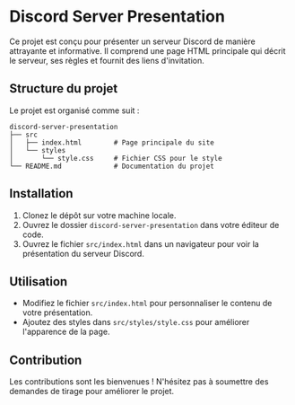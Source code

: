 # Discord Server Presentation

Ce projet est conçu pour présenter un serveur Discord de manière attrayante et informative. Il comprend une page HTML principale qui décrit le serveur, ses règles et fournit des liens d'invitation.

## Structure du projet

Le projet est organisé comme suit :

```
discord-server-presentation
├── src
│   ├── index.html        # Page principale du site
│   └── styles
│       └── style.css     # Fichier CSS pour le style
└── README.md             # Documentation du projet
```

## Installation

1. Clonez le dépôt sur votre machine locale.
2. Ouvrez le dossier `discord-server-presentation` dans votre éditeur de code.
3. Ouvrez le fichier `src/index.html` dans un navigateur pour voir la présentation du serveur Discord.

## Utilisation

- Modifiez le fichier `src/index.html` pour personnaliser le contenu de votre présentation.
- Ajoutez des styles dans `src/styles/style.css` pour améliorer l'apparence de la page.

## Contribution

Les contributions sont les bienvenues ! N'hésitez pas à soumettre des demandes de tirage pour améliorer le projet.